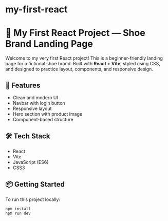 # my-first-react

# 👟 My First React Project — Shoe Brand Landing Page

Welcome to my very first React project! This is a beginner-friendly landing page for a fictional shoe brand. Built with **React + Vite**, styled using CSS, and designed to practice layout, components, and responsive design.

## 🚀 Features

- Clean and modern UI
- Navbar with login button
- Responsive layout
- Hero section with product image
- Component-based structure

## 🛠️ Tech Stack

- React
- Vite
- JavaScript (ES6)
- CSS3

## 📦 Getting Started

To run this project locally:

```bash
npm install
npm run dev

